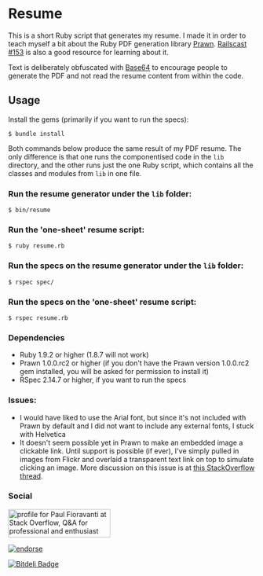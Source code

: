 # Resume

This is a short Ruby script that generates my resume.  I made it in order to teach myself a bit about the Ruby PDF generation library [Prawn](https://github.com/prawnpdf/prawn).  [Railscast #153](http://railscasts.com/episodes/153-pdfs-with-prawn-revised) is also a good resource for learning about it.

Text is deliberately obfuscated with [Base64](http://ruby-doc.org/stdlib-2.0/libdoc/base64/rdoc/Base64.html) to encourage people to generate the PDF and not read the resume content from within the code.

## Usage

Install the gems (primarily if you want to run the specs):

    $ bundle install

Both commands below produce the same result of my PDF resume.  The only difference is that one runs the componentised code in the `lib` directory, and the other runs just the one Ruby script, which contains all the classes and modules from `lib` in one file.

### Run the resume generator under the `lib` folder:

    $ bin/resume

### Run the 'one-sheet' resume script:

    $ ruby resume.rb

### Run the specs on the resume generator under the `lib` folder:

    $ rspec spec/

### Run the specs on the 'one-sheet' resume script:

    $ rspec resume.rb

### Dependencies

- Ruby 1.9.2 or higher (1.8.7 will not work)
- Prawn 1.0.0.rc2 or higher (if you don't have the Prawn version 1.0.0.rc2 gem installed, you will be asked for permission to install it)
- RSpec 2.14.7 or higher, if you want to run the specs

### Issues:

- I would have liked to use the Arial font, but since it's not included with Prawn by default and I did not want to include any external fonts, I stuck with Helvetica
- It doesn't seem possible yet in Prawn to make an embedded image a clickable link.  Until support is possible (if ever), I've simply pulled in images from Flickr and overlaid a transparent text link on top to simulate clicking an image.  More discussion on this issue is at [this StackOverflow thread](http://stackoverflow.com/q/8289031/567863).

### Social

<a href="http://stackoverflow.com/users/567863/paul-fioravanti">
  <img src="http://stackoverflow.com/users/flair/567863.png" width="208" height="58" alt="profile for Paul Fioravanti at Stack Overflow, Q&amp;A for professional and enthusiast programmers" title="profile for Paul Fioravanti at Stack Overflow, Q&amp;A for professional and enthusiast programmers">
</a>

[![endorse](http://api.coderwall.com/pfioravanti/endorsecount.png)](http://coderwall.com/pfioravanti)

[![Bitdeli Badge](https://d2weczhvl823v0.cloudfront.net/paulfioravanti/resume/trend.png)](https://bitdeli.com/free "Bitdeli Badge")

